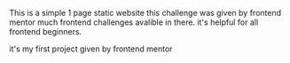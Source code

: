 This is a simple 1 page static website 
this challenge was given by frontend mentor much frontend challenges avalible in there. it's helpful  for all frontend beginners.

it's my first project given by frontend mentor
